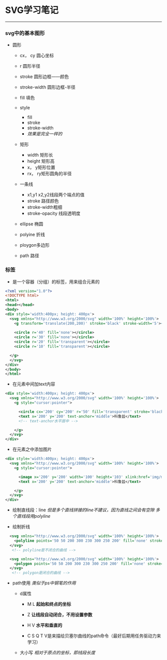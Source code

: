 SVG学习笔记
===
***
### svg中的基本图形
* 圆形
    * cx， cy 圆心坐标
    * r 圆形半径
    * stroke 圆形边框——颜色
    * stroke-width 圆形边框-半径
    * fill 填色
    * style
        * fill
        * stroke
        * stroke-width
        * *效果是完全一样的*
    
    * 矩形
        * width 矩形长
        * height 矩形高
        * x， y矩形位置
        * rx， ry矩形圆角的半径
    
    * 一条线
        * x1,y1  x2,y2线段两个端点的值
        * stroke 路径颜色
        * stroke-width粗细
        * stroke-opacity 线段透明度
    * ellipse 椭圆
    * polyine 折线
    * ploygon多边形
    * path 路径 

### <g>标签
* 是一个容器（分组）的标签，用来组合元素的
```svg
<?xml version="1.0"?>
<!DOCTYPE html>
<html>
<head></head>
<body>
<div style='width:400px; height: 400px'>
  <svg xmlns="http://www.w3.org/2000/svg" width='100%' height='100%'>
    <g transform='translate(200,200)' stroke='black' stroke-width='5'><!-- transform='translate(200,200)用来转移g容器包裹的DOM元素的位置 -->
    
    <circle r='40' fill='none'></circle>
    <circle r='30' fill='none'></circle>
    <circle r='20' fill='transparent'></circle>
    <circle r='10' fill='transparent'></circle>

  </g>
  </svg>
</div>
</body>
</html>
```
* 在元素中间加text内容
```svg
<div style='width:400px; height: 400px'>
  <svg xmlns="http://www.w3.org/2000/svg" width='100%' height='100%'>
    <g style="cursor:pointer">

      <circle cx='200' cy='200' r='50' fill='transparent' stroke='black' stroke-width='5'></circle>
      <text x='200' y='200' text-anchor='middle'>科鲁兹</text>
      <!-- text-anchor水平居中 -->

    </g>
  </svg>
</div>
```

* 在元素之中添加图片
```svg
<div style='width:400px; height: 400px'>
  <svg xmlns="http://www.w3.org/2000/svg" width='100%' height='100%'>
    <g style="cursor:pointer">

      <image x='200' y='200' width='100' height='103' xlink:href='img/main.png'></image>
      <text x='200' y='200' text-anchor='middle'>科鲁兹</text>

    </g>
  </svg>
</div>
```
* 绘制直线段：line
*但是多个直线拼接的line不建议，因为直线之间会有空隙*
*多个直线段用polyline*
 
* 绘制折线
```svg
  <svg xmlns="http://www.w3.org/2000/svg" width='100%' height='100%'>
    <polyline points='50 50 200 300 230 300 250 200' fill='none' stroke='black' stroke-width='5'>
  </svg>
   <!-- polyline是不闭合的曲线 -->
```

```svg
  <svg xmlns="http://www.w3.org/2000/svg" width='100%' height='100%'>
    <polygon points='50 50 200 300 230 300 250 200' fill='none' stroke='black' stroke-width='5'>
  </svg>
   <!-- polygon是闭合的曲线 -->
```

* path使用
*类似于ps中钢笔的作用*
    * d属性
        * M L **起始和终点的坐标**
        * Z **让线段自动闭合，不用设置参数**
        * H V **水平和垂直的**

        * C S Q T V是来描绘贝塞尔曲线的path命令（最好后期用任务驱动力来学习）

    * 大小写
    *相对于原点的坐标，即线段长度*